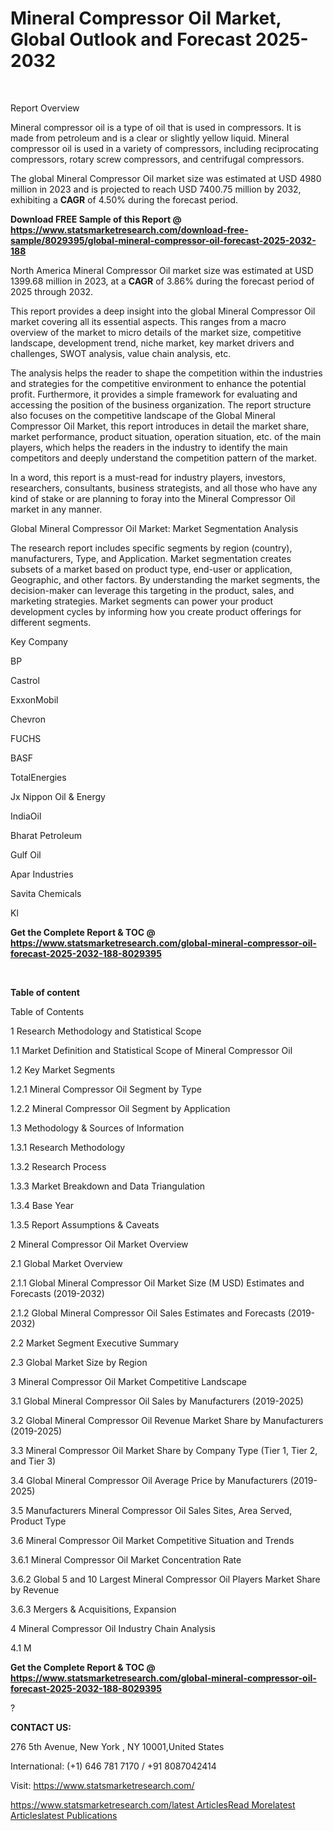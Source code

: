 <h1>Mineral Compressor Oil Market, Global Outlook and Forecast 2025-2032</h1><br/><p>Report Overview</p>
 
 
 
 <p>Mineral compressor oil is a type of oil that is used in compressors. It is made from petroleum and is a clear or slightly yellow liquid. Mineral compressor oil is used in a variety of compressors, including reciprocating compressors, rotary screw compressors, and centrifugal compressors.</p>
 
 
 
 <p>The global Mineral Compressor Oil market size was estimated at USD 4980 million in 2023 and is projected to reach USD 7400.75 million by 2032, exhibiting a <strong>CAGR</strong> of 4.50% during the forecast period.</p>
 
 
 
 <p><strong>Download FREE Sample of this Report @ <a href="https://www.statsmarketresearch.com/download-free-sample/8029395/global-mineral-compressor-oil-forecast-2025-2032-188">https://www.statsmarketresearch.com/download-free-sample/8029395/global-mineral-compressor-oil-forecast-2025-2032-188</a></strong></p>
 
 
 
 <p>North America Mineral Compressor Oil market size was estimated at USD 1399.68 million in 2023, at a <strong>CAGR</strong> of 3.86% during the forecast period of 2025 through 2032.</p>
 
 
 
 <p>This report provides a deep insight into the global Mineral Compressor Oil market covering all its essential aspects. This ranges from a macro overview of the market to micro details of the market size, competitive landscape, development trend, niche market, key market drivers and challenges, SWOT analysis, value chain analysis, etc.</p>
 
 
 
 <p>The analysis helps the reader to shape the competition within the industries and strategies for the competitive environment to enhance the potential profit. Furthermore, it provides a simple framework for evaluating and accessing the position of the business organization. The report structure also focuses on the competitive landscape of the Global Mineral Compressor Oil Market, this report introduces in detail the market share, market performance, product situation, operation situation, etc. of the main players, which helps the readers in the industry to identify the main competitors and deeply understand the competition pattern of the market.</p>
 
 
 
 <p>In a word, this report is a must-read for industry players, investors, researchers, consultants, business strategists, and all those who have any kind of stake or are planning to foray into the Mineral Compressor Oil market in any manner.</p>
 
 
 
 <p>Global Mineral Compressor Oil Market: Market Segmentation Analysis</p>
 
 
 
 <p>The research report includes specific segments by region (country), manufacturers, Type, and Application. Market segmentation creates subsets of a market based on product type, end-user or application, Geographic, and other factors. By understanding the market segments, the decision-maker can leverage this targeting in the product, sales, and marketing strategies. Market segments can power your product development cycles by informing how you create product offerings for different segments.</p>
 
 
 
 <p>Key Company</p>
 
 
 
 <p>BP</p>
 
 
 
 <p>Castrol</p>
 
 
 
 <p>ExxonMobil</p>
 
 
 
 <p>Chevron</p>
 
 
 
 <p>FUCHS</p>
 
 
 
 <p>BASF</p>
 
 
 
 <p>TotalEnergies</p>
 
 
 
 <p>Jx Nippon Oil & Energy</p>
 
 
 
 <p>IndiaOil</p>
 
 
 
 <p>Bharat Petroleum</p>
 
 
 
 <p>Gulf Oil</p>
 
 
 
 <p>Apar Industries</p>
 
 
 
 <p>Savita Chemicals</p>
 
 
 
 <p>Kl</p>
 
 
 
 <div><b>Get the Complete Report & TOC @ <a href="https://www.statsmarketresearch.com/global-mineral-compressor-oil-forecast-2025-2032-188-8029395">https://www.statsmarketresearch.com/global-mineral-compressor-oil-forecast-2025-2032-188-8029395</a></b></div>
 
 
 
 <p><br />
 
 <b>Table of content</b></p>
 
 
 
 <p>Table of Contents<br />
 
 1 Research Methodology and Statistical Scope<br />
 
 1.1 Market Definition and Statistical Scope of Mineral Compressor Oil<br />
 
 1.2 Key Market Segments<br />
 
 1.2.1 Mineral Compressor Oil Segment by Type<br />
 
 1.2.2 Mineral Compressor Oil Segment by Application<br />
 
 1.3 Methodology & Sources of Information<br />
 
 1.3.1 Research Methodology<br />
 
 1.3.2 Research Process<br />
 
 1.3.3 Market Breakdown and Data Triangulation<br />
 
 1.3.4 Base Year<br />
 
 1.3.5 Report Assumptions & Caveats<br />
 
 2 Mineral Compressor Oil Market Overview<br />
 
 2.1 Global Market Overview<br />
 
 2.1.1 Global Mineral Compressor Oil Market Size (M USD) Estimates and Forecasts (2019-2032)<br />
 
 2.1.2 Global Mineral Compressor Oil Sales Estimates and Forecasts (2019-2032)<br />
 
 2.2 Market Segment Executive Summary<br />
 
 2.3 Global Market Size by Region<br />
 
 3 Mineral Compressor Oil Market Competitive Landscape<br />
 
 3.1 Global Mineral Compressor Oil Sales by Manufacturers (2019-2025)<br />
 
 3.2 Global Mineral Compressor Oil Revenue Market Share by Manufacturers (2019-2025)<br />
 
 3.3 Mineral Compressor Oil Market Share by Company Type (Tier 1, Tier 2, and Tier 3)<br />
 
 3.4 Global Mineral Compressor Oil Average Price by Manufacturers (2019-2025)<br />
 
 3.5 Manufacturers Mineral Compressor Oil Sales Sites, Area Served, Product Type<br />
 
 3.6 Mineral Compressor Oil Market Competitive Situation and Trends<br />
 
 3.6.1 Mineral Compressor Oil Market Concentration Rate<br />
 
 3.6.2 Global 5 and 10 Largest Mineral Compressor Oil Players Market Share by Revenue<br />
 
 3.6.3 Mergers & Acquisitions, Expansion<br />
 
 4 Mineral Compressor Oil Industry Chain Analysis<br />
 
 4.1 M</p>
 
 
 
 <div><b>Get the Complete Report & TOC @ <a href="https://www.statsmarketresearch.com/global-mineral-compressor-oil-forecast-2025-2032-188-8029395">https://www.statsmarketresearch.com/global-mineral-compressor-oil-forecast-2025-2032-188-8029395</a></b></div>
 
 
 
 <p>? </p>
 
 
 
 <p><b>CONTACT US:</b><br />
 
 276 5th Avenue, New York , NY 10001,United States<br />
 
 International: (+1) 646 781 7170 / +91 8087042414<br />
 
 Visit: <a href="https://www.statsmarketresearch.com/">https://www.statsmarketresearch.com/</a><br />
 
 <a href="https://gyeongbokgung.com">https://www.statsmarketresearch.com/</a><a href="https://hallyeomaritime.com">latest Articles</a><a href="https://jingwansa.com">Read More</a><a href="https://nguoiviet.jp/">latest Articles</a><a href="https://www.intelmarketresearch.com/">latest Publications</a></p>